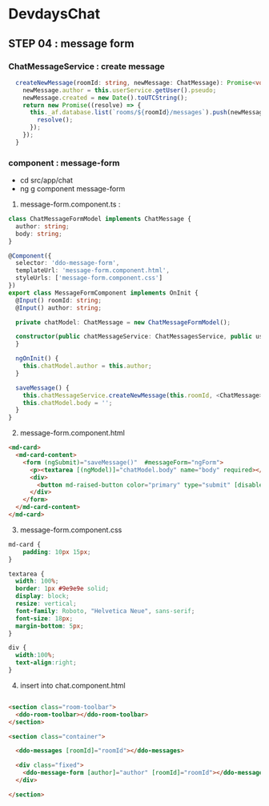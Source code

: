 # DevdaysChat

## STEP 04 : message form

### ChatMessageService : create message

```typescript
  createNewMessage(roomId: string, newMessage: ChatMessage): Promise<void> {
    newMessage.author = this.userService.getUser().pseudo;
    newMessage.created = new Date().toUTCString();
    return new Promise((resolve) => {
      this._af.database.list(`rooms/${roomId}/messages`).push(newMessage).then(() => {
        resolve();
      });
    });
  }
```

### component : message-form
- cd src/app/chat
- ng g component message-form

1. message-form.component.ts :

```typescript
class ChatMessageFormModel implements ChatMessage {
  author: string;
  body: string;
}

@Component({
  selector: 'ddo-message-form',
  templateUrl: 'message-form.component.html',
  styleUrls: ['message-form.component.css']
})
export class MessageFormComponent implements OnInit {
  @Input() roomId: string;
  @Input() author: string;

  private chatModel: ChatMessage = new ChatMessageFormModel();

  constructor(public chatMessageService: ChatMessagesService, public userService: UserService) {
  }

  ngOnInit() {
    this.chatModel.author = this.author;
  }

  saveMessage() {
    this.chatMessageService.createNewMessage(this.roomId, <ChatMessage> this.chatModel);
    this.chatModel.body = '';
  }
}
```

2. message-form.component.html

```html
<md-card>
  <md-card-content>
    <form (ngSubmit)="saveMessage()"  #messageForm="ngForm">
      <p><textarea [(ngModel)]="chatModel.body" name="body" required></textarea></p>
      <div>
        <button md-raised-button color="primary" type="submit" [disabled]="!messageForm.form.valid">Send</button>
      </div>
    </form>
  </md-card-content>
</md-card>
```

3. message-form.component.css

```css
md-card {
    padding: 10px 15px;
}

textarea {
  width: 100%;
  border: 1px #9e9e9e solid;
  display: block;
  resize: vertical;
  font-family: Roboto, "Helvetica Neue", sans-serif;
  font-size: 18px;
  margin-bottom: 5px;
}

div {
  width:100%;
  text-align:right;
}
```

4. insert into chat.component.html
```html

<section class="room-toolbar">
  <ddo-room-toolbar></ddo-room-toolbar>
</section>

<section class="container">

  <ddo-messages [roomId]="roomId"></ddo-messages>

  <div class="fixed">
    <ddo-message-form [author]="author" [roomId]="roomId"></ddo-message-form>
  </div>

</section>
```
